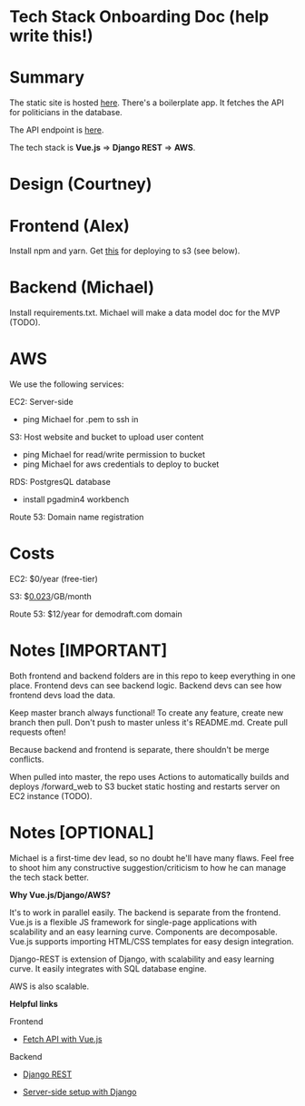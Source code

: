 # Tech Stack Onboarding Doc (help write this!)

# Summary

The static site is hosted [here](http://humanityforward.s3-website-us-east-1.amazonaws.com). There's a boilerplate app. It fetches the API for politicians in the database.

The API endpoint is [here](http://www.ec2-18-144-155-31.us-west-1.compute.amazonaws.com).

The tech stack is **Vue.js** => **Django REST** => **AWS**.

# Design (Courtney)

# Frontend (Alex)

Install npm and yarn. Get [this](https://github.com/multiplegeorges/vue-cli-plugin-s3-deploy) for deploying to s3 (see below).

# Backend (Michael)

Install requirements.txt. Michael will make a data model doc for the MVP (TODO).

# AWS

We use the following services:

EC2: Server-side
  * ping Michael for .pem to ssh in

S3: Host website and bucket to upload user content
  * ping Michael for read/write permission to bucket
  * ping Michael for aws credentials to deploy to bucket

RDS: PostgresQL database
  * install pgadmin4 workbench

Route 53: Domain name registration

# Costs

EC2: $0/year (free-tier)

S3: $[0.023](https://aws.amazon.com/s3/pricing/)/GB/month

Route 53: $12/year for demodraft.com domain

# Notes \[IMPORTANT\]

Both frontend and backend folders are in this repo to keep everything in one place. Frontend devs can see backend logic. Backend devs can see how frontend devs load the data.

Keep master branch always functional! To create any feature, create new branch then pull. Don't push to master unless it's README.md. Create pull requests often!

Because backend and frontend is separate, there shouldn't be merge conflicts.

When pulled into master, the repo uses Actions to automatically builds and deploys /forward_web to S3 bucket static hosting and restarts server on EC2 instance (TODO).

# Notes \[OPTIONAL\]

Michael is a first-time dev lead, so no doubt he'll have many flaws. Feel free to shoot him any constructive suggestion/criticism to how he can manage the tech stack better.

**Why Vue.js/Django/AWS?**

It's to work in parallel easily. The backend is separate from the frontend. Vue.js is a flexible JS framework for single-page applications with scalability and an easy learning curve. Components are decomposable. Vue.js supports importing HTML/CSS templates for easy design integration. 

Django-REST is extension of Django, with scalability and easy learning curve. It easily integrates with SQL database engine.

AWS is also scalable.

**Helpful links**

Frontend

  * [Fetch API with Vue.js](https://rapidapi.com/blog/how-to-use-an-api-with-vue-js/)
  
Backend

  * [Django REST](https://www.django-rest-framework.org/tutorial/quickstart/)

  * [Server-side setup with Django](https://www.youtube.com/watch?v=u0oEIqQV_-E)
  

